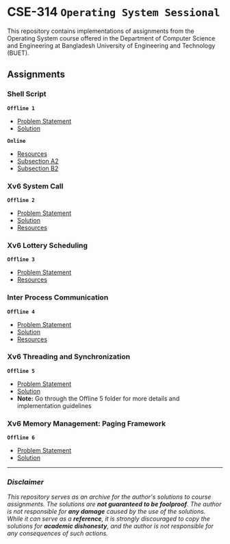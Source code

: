 # **CSE-314 `Operating System Sessional`**

This repository contains implementations of assignments from the Operating System course offered in the Department of Computer Science and Engineering at Bangladesh University of Engineering and Technology (BUET).


## **Assignments**

### **Shell Script**

**`Offline 1`**

- [Problem Statement](/Offline%201/CSE%20314%20Jan%202023%20-%20Shell%20Scripting%20Assignment.pdf)
- [Solution](/Offline%201)

**`Online`**

- [Resources](/Online%201/Resources)
- [Subsection A2](/Online%201/A2)
- [Subsection B2](/Online%201/B2)

### **Xv6 System Call**

**`Offline 2`**

- [Problem Statement](/Offline%202/Offline-2-spec.pdf)
- [Solution](/Offline%202/Offline-2-files)
- [Resources](/Offline%202/Resources)

### **Xv6 Lottery Scheduling**

**`Offline 3`**

- [Problem Statement](/Offline%203/_CSE-314--assignment-03.pdf)
- [Resources](/Offline%203)


### **Inter Process Communication**

**`Offline 4`**

- [Problem Statement](/Offline%204/IPC%20Offline.pdf)
- [Solution](/Offline%204)
- [Resources](/Offline%204/Materials)


### **Xv6 Threading and Synchronization**

**`Offline 5`**

- [Problem Statement](https://github.com/vodro/January2023/blob/main/CSE314/threading/threading_specification.md)
- [Solution](/Offlline%205)
- **Note:** Go through the Offline 5 folder for more details and implementation guidelines


### **Xv6 Memory Management: Paging Framework**

**`Offline 6`**

- [Problem Statement](/Offline%206/Offline%206_%20xv6%20Memory%20Management.pdf)
- [Solution](/Offline%206/1905050.patch)


---

### ***Disclaimer***

*This repository serves as an archive for the author's solutions to course assignments. The solutions are **not guaranteed to be foolproof**. The author is not responsible for **any damage** caused by the use of the solutions. While it can serve as a **reference**, it is strongly discouraged to copy the solutions for **academic dishonesty**, and the author is not responsible for any consequences of such actions.*

